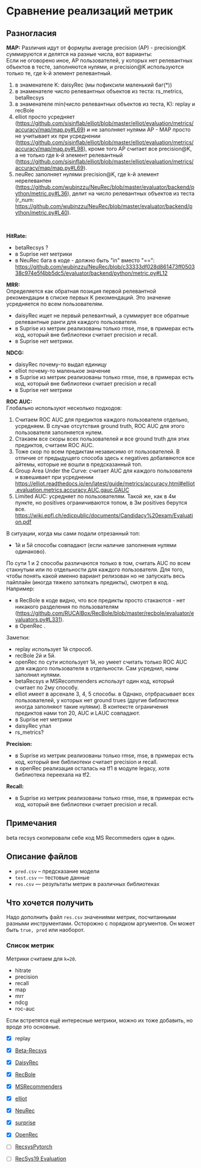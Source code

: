# Сравнение реализаций метрик
## Разногласия
**MAP:**
Различия идут от формулы average precision (AP) - precision@K суммируются и делятся на разные числа, вот варианты:<br/>
Если не оговорено иное, AP пользователей, у которых нет релевантных объектов в тесте, заполняются нулями, и precision@K используются только те, где k-й элемент релевантный.
1) в знаменателе K: daisyRec (мы пофиксили маленький баг(*))
2) в знаменателе число релевантных объектов из теста: rs_metrics, betaRecsys
3) в знаменателе min(число релевантных объектов из теста, K): replay и recBole
4) elliot просто усредняет (https://github.com/sisinflab/elliot/blob/master/elliot/evaluation/metrics/accuracy/map/map.py#L69) и не заполняет нулями AP - MAP просто не учитывает их при усреднении (https://github.com/sisinflab/elliot/blob/master/elliot/evaluation/metrics/accuracy/map/map.py#L98), кроме того AP считает все precision@K, а не только где k-й элемент релевантный (https://github.com/sisinflab/elliot/blob/master/elliot/evaluation/metrics/accuracy/map/map.py#L69).
5) neuRec заполняет нулями precision@K, где k-й элемент нерелевантен (https://github.com/wubinzzu/NeuRec/blob/master/evaluator/backend/python/metric.py#L36), делит на число релевантных объектов из теста (r_num: https://github.com/wubinzzu/NeuRec/blob/master/evaluator/backend/python/metric.py#L40).
<br/>


**HitRate:**
- betaRecsys ?
- в Suprise нет метрики
- в NeuRec бага в коде - должно быть "in" вместо "==": https://github.com/wubinzzu/NeuRec/blob/c33333df028d861473ff050338c974e5f4bb5dc5/evaluator/backend/python/metric.py#L12

**MRR:**<br/>
Определяется как обратная позиция первой релевантной рекомендации в списке первых K рекомендаций. Это значение усредняется по всем пользователям. 
- daisyRec ищет не первый релевантный, а суммирует все обратные релевантные ранги для каждого пользователя.
- в Suprise из метрик реализованы только rmse, mse, в примерах есть код, который вне библиотеки считает precision и recall.
- в Suprise нет метрики.

**NDCG:**
- daisyRec почему-то выдал единицу
- elliot почему-то маленькое значение
- в Suprise из метрик реализованы только rmse, mse, в примерах есть код, который вне библиотеки считает precision и recall
- в Suprise нет метрики

**ROC AUC:**<br/>
Глобально используют несколько подходов:
1) Считаем ROC AUC для предиктов каждого пользователя отдельно, усредняем. В случае отсутствия ground truth, ROC AUC для этого пользователя заполняется нулем.
3) Стакаем все скоры всех пользователей и все ground truth для этих предиктов, считаем ROC AUC.
4) Тоже скор по всем предиктам независимо от пользователей. В отличие от предыдущего способа здесь к negatives добалвяются все айтемы, которые не вошли в предсказанный топ.
5) Group Area Under the Curve: считает AUC для каждого пользователя и взвешивает при усреднении
https://elliot.readthedocs.io/en/latest/guide/metrics/accuracy.html#elliot.evaluation.metrics.accuracy.AUC.gauc.GAUC
5) Limited AUC: усредняет по пользователям. Такой же, как в 4м пункте, но positives ограничиваются топом, в 3м positives берутся все.
https://wiki.epfl.ch/edicpublic/documents/Candidacy%20exam/Evaluation.pdf

В ситуации, когда мы сами подали отрезанный топ:
- 1й и 5й способы совпадают (если наличие заполнения нулями одинаково).

По сути 1 и 2 способы различаются только в том, считать AUC по всем стакнутым или по отдельности для каждого пользователя. Для того, чтобы понять какой именно вариант релизован но не запускать весь пайплайн (иногда тяжело затолкать предикты), смотрел в код. Например:
- в RecBole в коде видно, что все предикты просто стакаются - нет никакого разделения по пользователям (https://github.com/RUCAIBox/RecBole/blob/master/recbole/evaluator/evaluators.py#L331).
- в OpenRec .

Заметки:
- replay использует 1й спрособ.
- recBole 2й и 5й. 
- openRec по сути использует 1й, но умеет считать только ROC AUC для каждого пользователя в отдельности. Сам усреднил, наны заполнил нулями.
- betaRecsys и MSRecommenders использут один код, который считает по 2му способу.
- elliot имеет в арсенале 3, 4, 5 способы. в Однако, отрбрасывает всех пользователей, у которых нет ground trues (другие библиотеки иногда заполняют такие нулями).
В контексте ограничения предиктов нами топ 20, AUC и LAUC совпадают.
- в Suprise нет метрики
- daisyRec упал
- rs_metrics?

**Precision:**
- в Suprise из метрик реализованы только rmse, mse, в примерах есть код, который вне библиотеки считает precision и recall.
- в openRec реализация осталась на tf1 в модуле legacy, хотя библиотека переехала на tf2.

**Recall:**
- в Suprise из метрик реализованы только rmse, mse, в примерах есть код, который вне библиотеки считает precision и recall.

## Примечания
beta recsys скопировали себе код MS Recommeders один в один.

## Описание файлов

- `pred.csv` – предсказание модели
- `test.csv` — тестовые данные
- `res.csv` — результаты метрик в различных библиотеках



## Что хочется получить 

Надо дополнить файл `res.csv` значениями метрик, посчитанными разными инструментами. Осторожно с порядком аргументов. Он может быть `true, pred` или наоборот.



### Список метрик 

Метрики считаем для `k=20`.

- hitrate
- precision
- recall
- map
- mrr
- ndcg
- roc-auc

Если встретятся ещё интересные метрики, можно их тоже добавить, но вроде это основные.



- [x] replay
- [x] [Beta-Recsys](https://github.com/beta-team/beta-recsys)
- [x] [DaisyRec](https://github.com/AmazingDD/daisyRec)
- [x] [RecBole](https://github.com/RUCAIBox/RecBole)
- [x] [MSRecommenders](https://github.com/microsoft/recommenders)
- [x] [elliot](https://github.com/sisinflab/elliot)
- [x] [NeuRec](https://github.com/wubinzzu/NeuRec)
- [x] [surprise](https://github.com/NicolasHug/Surprise)
- [x] [OpenRec](https://github.com/ylongqi/openrec)
- [ ] [RecsysPytorch](https://github.com/yoongi0428/RecSys_PyTorch)
- [ ] [RecSys19 Evaluation](https://github.com/MaurizioFD/RecSys2019_DeepLearning_Evaluation)


